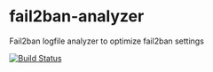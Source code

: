 # fail2ban-analyzer
Fail2ban logfile analyzer to optimize fail2ban settings

[![Build Status](https://travis-ci.org/tuergeist/fail2ban-analyzer.svg?branch=master)](https://travis-ci.org/tuergeist/fail2ban-analyzer)

